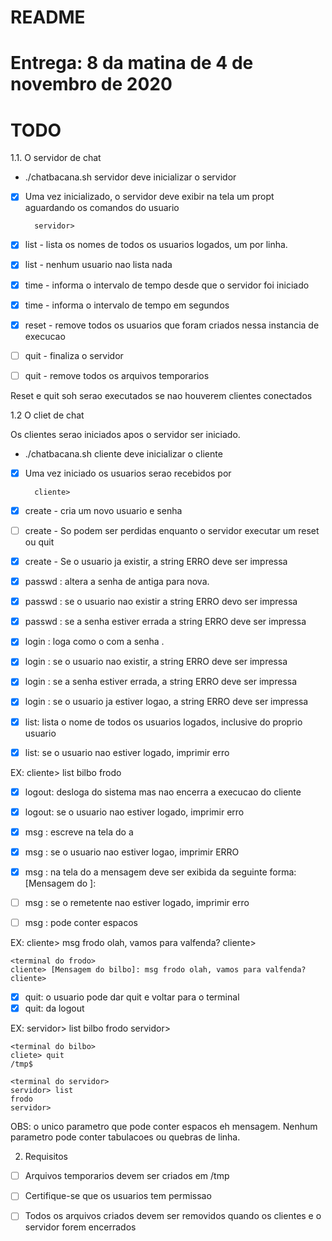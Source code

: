 # README

# Entrega: 8 da matina de 4 de novembro de 2020

# TODO 

1.1. O servidor de chat

- ./chatbacana.sh servidor deve inicializar o servidor
- [X] Uma vez inicializado, o servidor deve exibir na tela um propt aguardando os comandos do usuario

        servidor>

- [x] list  - lista os nomes de todos os usuarios logados, um por linha. 
- [x] list  - nenhum usuario nao lista nada

- [X] time  - informa o intervalo de tempo desde que o servidor foi iniciado 
- [X] time  - informa o intervalo de tempo em segundos


- [X] reset - remove todos os usuarios que foram criados nessa instancia de execucao

- [ ] quit  - finaliza o servidor
- [ ] quit  - remove todos os arquivos temporarios

Reset e quit soh serao executados se nao houverem clientes conectados

1.2 O cliet de chat

Os clientes serao iniciados apos o servidor ser iniciado. 

- ./chatbacana.sh cliente deve inicializar o cliente
- [X] Uma vez iniciado os usuarios serao recebidos por 

        cliente>

- [X] create <usuario> <senha> - cria um novo usuario e senha
- [ ] create <usuario> <senha> - So podem ser perdidas enquanto o servidor executar um reset ou quit
- [X] create <usuario> <senha> - Se o usuario <user> ja existir, a string ERRO deve ser impressa

- [X] passwd <usuario> <antiga> <nova>: altera a senha de antiga para nova. 
- [X] passwd <usuario> <antiga> <nova>: se o usuario nao existir a string ERRO devo ser impressa
- [X] passwd <usuario> <antiga> <nova>: se a senha estiver errada a string ERRO deve ser impressa

- [X] login <usuario> <senha>: loga como o <usuario> com a senha <senha>. 
- [X] login <usuario> <senha>: se o usuario nao existir, a string ERRO deve ser impressa
- [X] login <usuario> <senha>: se a senha estiver errada, a string ERRO deve ser impressa
- [X] login <usuario> <senha>: se o usuario ja estiver logao, a string ERRO deve ser impressa

- [X] list: lista o nome de todos os usuarios logados, inclusive do proprio usuario
- [X] list: se o usuario nao estiver logado, imprimir erro

EX:
    cliente> list
    bilbo
    frodo

- [X] logout: desloga do sistema mas nao encerra a execucao do cliente
- [X] logout: se o usuario nao estiver logado, imprimir erro

- [X] msg <usuario> <mensagem>: escreve na tela do <usario> a <mensagem>
- [X] msg <usuario> <mensagem>: se o usuario nao estiver logao, imprimir ERRO
- [X] msg <usuario> <mensagem>: na tela do <usuario> a mensagem deve ser exibida da seguinte forma:
    [Mensagem do <remetente>]:
- [ ] msg <usuario> <mensagem>: se o remetente nao estiver logado, imprimir erro
- [ ] msg <usuario> <mensagem>: <mensagem> pode conter espacos 

EX:
    <terminal do bilbo>
    cliente> msg frodo olah, vamos para valfenda? 
    cliente>

    <terminal do frodo>
    cliente> [Mensagem do bilbo]: msg frodo olah, vamos para valfenda?
    cliente>

- [X] quit: o usuario pode dar quit e voltar para o terminal
- [X] quit: da logout 

EX:
    <terminal do servidor>
    servidor> list
    bilbo
    frodo
    servidor>

    <terminal do bilbo>
    cliete> quit
    /tmp$ 

    <terminal do servidor>
    servidor> list
    frodo
    servidor>


OBS: o unico parametro que pode conter espacos eh mensagem.
Nenhum parametro pode conter tabulacoes ou quebras de linha.

2. Requisitos

- [ ] Arquivos temporarios devem ser criados em /tmp
- [ ] Certifique-se que os usuarios tem permissao
- [ ] Todos os arquivos criados devem ser removidos quando os clientes e o servidor forem encerrados






